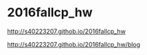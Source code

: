 # 2016fallcp_hw

http://s40223207.githob.io/2016fallcp_hw

http://s40223207.githob.io/2016fallcp_hw/blog
